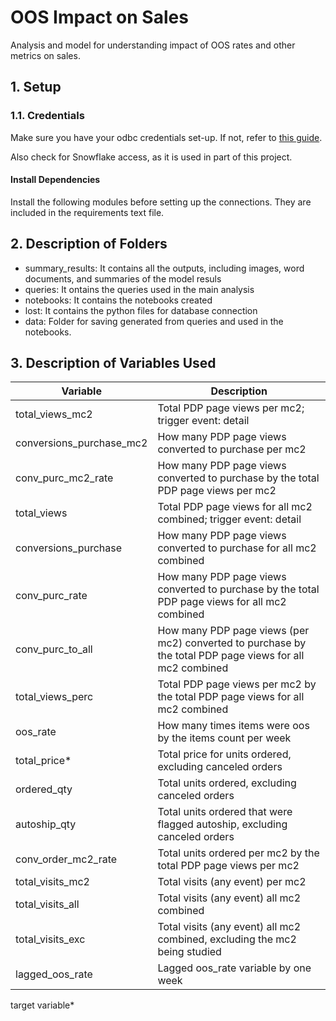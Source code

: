 # OOS Impact on Sales

Analysis and model for understanding impact of OOS rates and other metrics on sales.

## 1. Setup 
### 1.1. Credentials
Make sure you have your odbc credentials set-up. If not, refer to [this guide](https://github.com/Chewy-Inc/sc-data-science/blob/master/docs/database.md#12-mac).

Also check for Snowflake access, as it is used in part of this project.

#### Install Dependencies
Install the following modules before setting up the connections. They are included in the requirements text file.

## 2. Description of Folders
- summary_results: It contains all the outputs, including images, word documents, and summaries of the model resuls
- queries: It ontains the queries used in the main analysis
- notebooks: It contains the notebooks created
- lost: It contains the python files for database connection
- data: Folder for saving generated from queries and used in the notebooks. 

## 3. Description of Variables Used
| Variable | Description |
| -------- | ----------- |
|total_views_mc2|	Total PDP page views per mc2; trigger event: detail|
|conversions_purchase_mc2|	How many PDP page views converted to purchase per mc2|
|conv_purc_mc2_rate|	How many PDP page views converted to purchase by the total PDP page views per mc2|
|total_views|	Total PDP page views for all mc2 combined; trigger event: detail|
|conversions_purchase|	How many PDP page views converted to purchase for all mc2 combined|
|conv_purc_rate|	How many PDP page views converted to purchase by the total PDP page views for all mc2 combined|
|conv_purc_to_all|	How many PDP page views (per mc2) converted to purchase by the total PDP page views for all mc2 combined|
|total_views_perc|	Total PDP page views per mc2 by the total PDP page views for all mc2 combined|
|oos_rate|	How many times items were oos by the items count per week|
|total_price*|	Total price for units ordered, excluding canceled orders|
|ordered_qty|	Total units ordered, excluding canceled orders|
|autoship_qty|	Total units ordered that were flagged autoship, excluding canceled orders|
|conv_order_mc2_rate|	Total units ordered per mc2 by the total PDP page views per mc2|
|total_visits_mc2|	Total visits (any event) per mc2|
|total_visits_all|	Total visits (any event) all mc2 combined|
|total_visits_exc|	Total visits (any event) all mc2 combined, excluding the mc2 being studied|
|lagged_oos_rate|	Lagged oos_rate variable by one week|
target variable*

